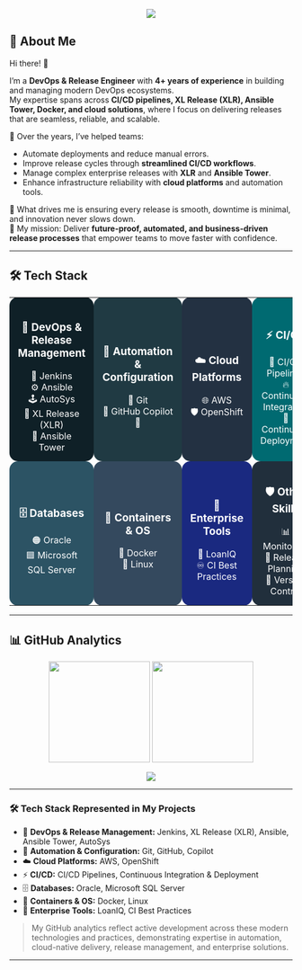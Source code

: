 <p align="center">
  <img src="https://readme-typing-svg.demolab.com/?font=Fira+Code&weight=700&size=40&pause=1000&color=0CF7FF&vCenter=true&width=700&lines=Meraj+Pathan;DevOps+%26+Release+Engineer;Cloud+%7C+CI%2FCD+%7C+Automation+Specialist" />
</p>


## 🌌 About Me  

Hi there! 👋  

I’m a **DevOps & Release Engineer** with **4+ years of experience** in building and managing modern DevOps ecosystems.  
My expertise spans across **CI/CD pipelines, XL Release (XLR), Ansible Tower, Docker, and cloud solutions**, where I focus on delivering releases that are seamless, reliable, and scalable.  

🔧 Over the years, I’ve helped teams:  
- Automate deployments and reduce manual errors.  
- Improve release cycles through **streamlined CI/CD workflows**.  
- Manage complex enterprise releases with **XLR** and **Ansible Tower**.  
- Enhance infrastructure reliability with **cloud platforms** and automation tools.  

🚀 What drives me is ensuring every release is smooth, downtime is minimal, and innovation never slows down.  
🎯 My mission: Deliver **future-proof, automated, and business-driven release processes** that empower teams to move faster with confidence.  


---
## 🛠️ Tech Stack  
<div align="center">
<table>
  <tr>
    <td align="center" width="250" style="background:#0f2027; color:white; border-radius:15px; padding:15px;">
      <h3>🚀 DevOps & Release Management</h3>
      🧩 Jenkins <br>
      ⚙️ Ansible <br>
      🕹️ AutoSys <br>
      🏁 XL Release (XLR) <br>
      🗼 Ansible Tower
    </td>
    <td align="center" width="250" style="background:#203a43; color:white; border-radius:15px; padding:15px;">
      <h3>🤖 Automation & Configuration</h3>
      🔗 Git <br>
      🐙 GitHub Copilot <br>
      🤖 
    </td>
    <td align="center" width="250" style="background:#233142; color:white; border-radius:15px; padding:15px;">
      <h3>☁️ Cloud Platforms</h3>
      🌐 AWS <br>
      🛡️ OpenShift
    </td>
    <td align="center" width="250" style="background:#006a71; color:white; border-radius:15px; padding:15px;">
      <h3>⚡ CI/CD</h3>
      🔄 CI/CD Pipelines <br>
      🔥 Continuous Integration <br>
      🚀 Continuous Deployment
    </td>
  </tr>
  <tr>
    <td align="center" width="250" style="background:#2c5364; color:white; border-radius:15px; padding:15px;">
      <h3>🗄️ Databases</h3>
      🟠 Oracle <br>
      🟦 Microsoft SQL Server
    </td>
    <td align="center" width="250" style="background:#34495e; color:white; border-radius:15px; padding:15px;">
      <h3>🐳 Containers & OS</h3>
      🐳 Docker <br>
      🐧 Linux
    </td>
    <td align="center" width="250" style="background:#1a2980; color:white; border-radius:15px; padding:15px;">
      <h3>🏢 Enterprise Tools</h3>
      🏦 LoanIQ <br>
      ♾️ CI Best Practices
    </td>
    <td align="center" width="250" style="background:#212f3c; color:white; border-radius:15px; padding:15px;">
      <h3>🛡️ Other Skills</h3>
      📊 Monitoring <br>
      🧩 Release Planning <br>
      📁 Version Control
    </td>
  </tr>
</table>
</div>



---

## 📊 GitHub Analytics

<p align="center">
  <img src="https://github-readme-stats.vercel.app/api?username=merajpathanAK&show_icons=true&theme=tokyonight&hide_border=true&bg_color=0D1117&border_radius=15&count_private=true" height="180" />
  <img src="https://github-readme-streak-stats.herokuapp.com?user=merajpathanAK&theme=tokyonight&hide_border=true&background=0D1117&border_radius=15" height="180" />
</p>
<p align="center">
  <img src="https://github-readme-activity-graph.vercel.app/graph?username=merajpathanAK&theme=react-dark&hide_border=true&bg_color=0D1117&radius=15" />
</p>

---

### 🛠️ Tech Stack Represented in My Projects

- 🚀 **DevOps & Release Management:** Jenkins, XL Release (XLR), Ansible, Ansible Tower, AutoSys
- 🤖 **Automation & Configuration:** Git, GitHub, Copilot
- ☁️ **Cloud Platforms:** AWS, OpenShift
- ⚡ **CI/CD:** CI/CD Pipelines, Continuous Integration & Deployment
- 🗄️ **Databases:** Oracle, Microsoft SQL Server
- 🐳 **Containers & OS:** Docker, Linux
- 🏢 **Enterprise Tools:** LoanIQ, CI Best Practices

> My GitHub analytics reflect active development across these modern technologies and practices, demonstrating expertise in automation, cloud-native delivery, release management, and enterprise solutions.


---




